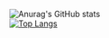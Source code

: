 ![Anurag's GitHub stats](https://github-readme-stats.vercel.app/api?username=trptc&show_icons=true&theme=gruvbox) </br>
[![Top Langs](https://github-readme-stats.vercel.app/api/top-langs/?username=trptc&layout=compact)](https://github.com/anuraghazra/github-readme-stats)
